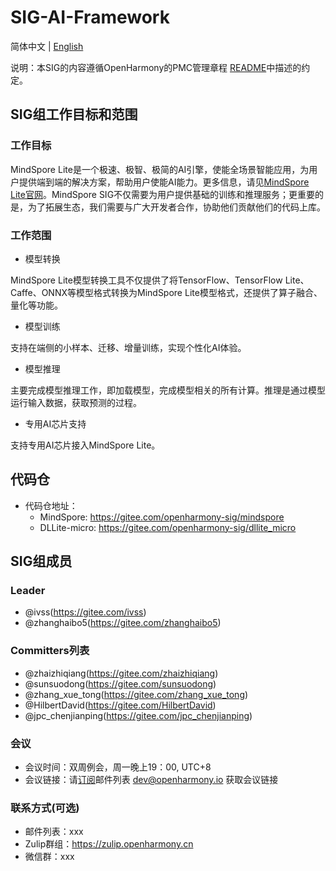 # SIG-AI-Framework

简体中文 | [English](./sig_ai_framework.md)

说明：本SIG的内容遵循OpenHarmony的PMC管理章程 [README](/zh/pmc.md)中描述的约定。

## SIG组工作目标和范围

### 工作目标

MindSpore Lite是一个极速、极智、极简的AI引擎，使能全场景智能应用，为用户提供端到端的解决方案，帮助用户使能AI能力。更多信息，请见[MindSpore Lite官网](https://www.mindspore.cn/lite)。MindSpore SIG不仅需要为用户提供基础的训练和推理服务；更重要的是，为了拓展生态，我们需要与广大开发者合作，协助他们贡献他们的代码上库。

### 工作范围

- 模型转换

MindSpore Lite模型转换工具不仅提供了将TensorFlow、TensorFlow Lite、Caffe、ONNX等模型格式转换为MindSpore Lite模型格式，还提供了算子融合、量化等功能。

- 模型训练

支持在端侧的小样本、迁移、增量训练，实现个性化AI体验。

- 模型推理

主要完成模型推理工作，即加载模型，完成模型相关的所有计算。推理是通过模型运行输入数据，获取预测的过程。

- 专用AI芯片支持

支持专用AI芯片接入MindSpore Lite。

## 代码仓
- 代码仓地址：
  - MindSpore: https://gitee.com/openharmony-sig/mindspore
  - DLLite-micro: https://gitee.com/openharmony-sig/dllite_micro

## SIG组成员

### Leader

- @ivss(https://gitee.com/ivss)
- @zhanghaibo5(https://gitee.com/zhanghaibo5)

### Committers列表

- @zhaizhiqiang(https://gitee.com/zhaizhiqiang)
- @sunsuodong(https://gitee.com/sunsuodong)
- @zhang_xue_tong(https://gitee.com/zhang_xue_tong)
- @HilbertDavid(https://gitee.com/HilbertDavid)
- @jpc_chenjianping(https://gitee.com/jpc_chenjianping)

### 会议
 - 会议时间：双周例会，周一晚上19：00, UTC+8
 - 会议链接：请[订阅](https://lists.openatom.io/postorius/lists/dev.openharmony.io)邮件列表 dev@openharmony.io 获取会议链接

### 联系方式(可选)

- 邮件列表：xxx
- Zulip群组：https://zulip.openharmony.cn
- 微信群：xxx
